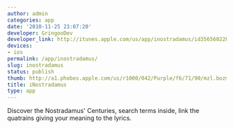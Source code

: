 ```yaml
---
author: admin
categories: app
date: '2010-11-25 23:07:20'
developer: GringooDev
developer_link: http://itunes.apple.com/us/app/inostradamus/id356560228?mt=8%26ign-mpt=uo%3D4
devices: 
- ios
permalink: /app/inostradamus/
slug: inostradamus
status: publish
thumb: http://a1.phobos.apple.com/us/r1000/042/Purple/f6/71/90/mzl.bozmdcnd.175x175-75.jpg
title: iNostradamus
type: app
---
```


Discover the Nostradamus' Centuries, search terms inside, link the quatrains giving your meaning to the lyrics.